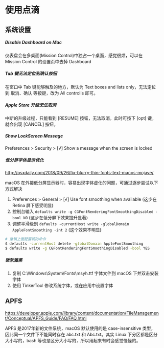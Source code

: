 # 使用点滴

## 系统设置

##### Disable Dashboard on Mac

仪表盘会在多桌面(Mission Control)中独占一个桌面，感觉很烦，可以在 Mission Control 的设置页中去掉 Dashboard

##### Tab 键无法定位到确认按钮

在窗口中 Tab 键能够触及的地方，默认为 Text boxes and lists only，无法定位到 取消、确认 等按键，改为 All controlls 即可。

##### Apple Store 升级无法取消

中断的升级过程，只能看到 [RESUME] 按钮，无法取消，此时可按下 [opt] 键，就会出现 [CANCEL] 按钮。

##### Show LockScreen Message

Preferences > Security > [√] Show a message when the screen is locked

##### 低分屏字体显示优化

http://osxdaily.com/2018/09/26/fix-blurry-thin-fonts-text-macos-mojave/

macOS 在外接低分屏显示器时，容易出现字体虚化的问题，可通过逐步尝试以下方式解决

1. Preferences > General > [√] Use font smoothing when available (这步在 Retina 屏下感受明显)
2. 控制台输入 `defaults write -g CGFontRenderingFontSmoothingDisabled -bool NO` (这步在低分屏下效果提升显著)
3. 调整平滑级别 `defaults -currentHost write -globalDomain AppleFontSmoothing -int 2` (这个效果不明显)

```bash
# 撤销上面配置项的命令
$ defaults -currentHost delete -globalDomain AppleFontSmoothing
$ defaults write -g CGFontRenderingFontSmoothingDisabled -bool YES
```

##### 微软雅黑

1. 复制 C:\Windows\System\Fonts\msyh.ttf 字体文件到 macOS 下并双击安装字体
2. 使用 TinkerTool 修改系统字体，或在应用中设置字体





## APFS

https://developer.apple.com/library/content/documentation/FileManagement/Conceptual/APFS_Guide/FAQ/FAQ.html

APFS 是2017年新的文件系统，macOS 默认使用的是 case-insensitive 类型，因此同一个文件下不能同时存在 abc.txt 和 Abc.txt。其实 Linux 下分区都是区分大小写的，bash 等也是区分大小写的，所以用起来有时会感觉怪怪的。

